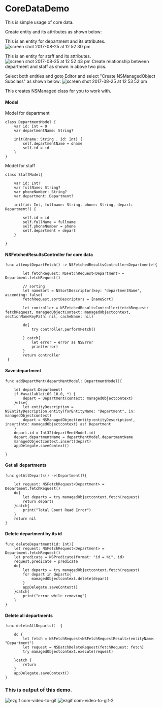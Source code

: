 # CoreDataDemo

This is simple usage of core data.

Create entity and its attributes as shown below:

This is an entity for department and its attributes.
![screen shot 2017-08-25 at 12 52 30 pm](https://user-images.githubusercontent.com/28722125/29703191-393c3616-8994-11e7-9aca-0fafe7352a11.png)

This is an entity for staff and its attributes.
![screen shot 2017-08-25 at 12 52 43 pm](https://user-images.githubusercontent.com/28722125/29703189-392fedfc-8994-11e7-8497-2e7409bec69d.png) 
Create relationship between department and staff as shown in above two pics.

Select both entities and goto Editor and select "Create NSManagedObject Subclass" as shown below:
![screen shot 2017-08-25 at 12 53 52 pm](https://user-images.githubusercontent.com/28722125/29703190-3934e87a-8994-11e7-820d-adfac367a5e4.png)

This creates NSManaged class for you to work with.


#### Model

Model for department

    class DepartmentModel {
        var id: Int = 0
        var departmentName: String?

        init(dname: String , id: Int) {
            self.departmentName = dname
            self.id = id
        }
    }
    
Model for staff

    class StaffModel{

        var id: Int?
        var fullName: String?
        var phoneNumber: String?
        var department: Department?

        init(id: Int, fullname: String, phone: String, depart: Department?) {

            self.id = id
            self.fullName = fullname
            self.phoneNumber = phone
            self.department = depart
        }

    }



#### NSFetchedResultsController for core data

    func attemptDepartFetch() -> NSFetchedResultsController<Department>!{

            let fetchRequest: NSFetchRequest<Department> = Department.fetchRequest()

            // sorting
            let nameSort = NSSortDescriptor(key: "departmentName", ascending: false)
            fetchRequest.sortDescriptors = [nameSort]

            let controller = NSFetchedResultsController(fetchRequest: fetchRequest, managedObjectContext: managedObjectcontext, sectionNameKeyPath: nil, cacheName: nil)

            do{
                try controller.performFetch()

            } catch{
                let error = error as NSError
                print(error)
            }
            return controller
     }


#### Save department

    func addDepartMent(departMentModel: DepartmentModel){
        
        let depart:Department!
        if #available(iOS 10.0, *) {
            depart = Department(context: managedObjectcontext)
        }else{
            let entityDescription = NSEntityDescription.entity(forEntityName: "Department", in: managedObjectcontext)
            depart = NSManagedObject(entity:entityDescription!, insertInto: managedObjectcontext) as! Department
        }
        depart.id = Int32(departMentModel.id)
        depart.departmentName = departMentModel.departmentName
        managedObjectcontext.insert(depart)
        appDelegate.saveContext()
        
    }



#### Get all departments

    func getAllDeparts() ->[Department]?{
        
        let request: NSFetchRequest<Department> = Department.fetchRequest()
        do{
            let departs = try managedObjectcontext.fetch(request)
            return departs
        }catch{
            print("Total Count Read Error")
        }
        return nil
    }

#### Delete department by its id

    func deleteDepartment(id: Int){
        let request: NSFetchRequest<Department> = Department.fetchRequest()
        let predicate = NSPredicate(format: "id = %i", id)
        request.predicate = predicate
        do{
            let departs = try managedObjectcontext.fetch(request)
            for depart in departs{
                managedObjectcontext.delete(depart)
            }
            appDelegate.saveContext()
        }catch{
            print("error while removing")
        }
    }
    

#### Delete all departments

    func deleteAllDeparts()  {
        
        do {
            let fetch = NSFetchRequest<NSFetchRequestResult>(entityName: "Department")
            let request = NSBatchDeleteRequest(fetchRequest: fetch)
            try managedObjectcontext.execute(request)
            
        }catch {
            return
        }
        appDelegate.saveContext()
    }






### This is output of this demo.

![ezgif com-video-to-gif](https://user-images.githubusercontent.com/28722125/29702623-c4497b2c-8991-11e7-9873-3afa22ada9d3.gif) ![ezgif com-video-to-gif-2](https://user-images.githubusercontent.com/28722125/29702624-c44c7b56-8991-11e7-9589-3af26a182c7a.gif) 
